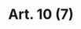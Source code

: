---
title: "Art. 10 (7)"
draft: false
exceptions:
- info53h
memberstates:
- LU
score: 3
compensation:
- No compensation
remarks: |
 This exception applies insofar as the work has been lawfully made available to the public and provided that the work is not the main topic of the reproduction or communication.


link: "http://www.legilux.public.lu/leg/a/archives/2001/0050/2001A10421.html"
---